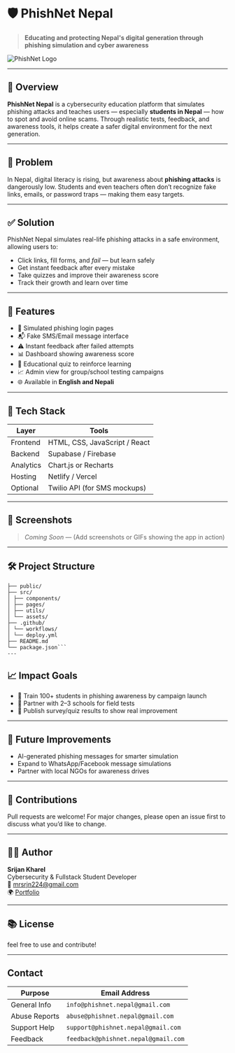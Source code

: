 # 🛡️ PhishNet Nepal

> **Educating and protecting Nepal's digital generation through phishing simulation and cyber awareness**

![PhishNet Logo](./assets/logo.png) <!--logo -->

---

## 📖 Overview

**PhishNet Nepal** is a cybersecurity education platform that simulates phishing attacks and teaches users — especially **students in Nepal** — how to spot and avoid online scams. Through realistic tests, feedback, and awareness tools, it helps create a safer digital environment for the next generation.

---

## 🎯 Problem

In Nepal, digital literacy is rising, but awareness about **phishing attacks** is dangerously low. Students and even teachers often don’t recognize fake links, emails, or password traps — making them easy targets.

---

## ✅ Solution

PhishNet Nepal simulates real-life phishing attacks in a safe environment, allowing users to:
- Click links, fill forms, and *fail* — but learn safely
- Get instant feedback after every mistake
- Take quizzes and improve their awareness score
- Track their growth and learn over time

---

## 🚀 Features

- 🎣 Simulated phishing login pages
- 📬 Fake SMS/Email message interface
- ⚠️ Instant feedback after failed attempts
- 📊 Dashboard showing awareness score
- 🧪 Educational quiz to reinforce learning
- 📈 Admin view for group/school testing campaigns
- 🌐 Available in **English and Nepali**

---

## 🧰 Tech Stack

| Layer     | Tools |
|-----------|-------------------------|
| Frontend  | HTML, CSS, JavaScript / React |
| Backend   | Supabase / Firebase |
| Analytics | Chart.js or Recharts |
| Hosting   | Netlify / Vercel |
| Optional  | Twilio API (for SMS mockups) |

---

## 📸 Screenshots

> _Coming Soon_ — (Add screenshots or GIFs showing the app in action)

---
## 🛠️ Project Structure

```phishnet-nepal/
├── public/
├── src/
│ ├── components/
│ ├── pages/
│ ├── utils/
│ └── assets/
├── .github/
│ └── workflows/
│ └── deploy.yml
├── README.md
└── package.json```
---
```
## 📈 Impact Goals

- 👥 Train 100+ students in phishing awareness by campaign launch
- 🏫 Partner with 2–3 schools for field tests
- 📝 Publish survey/quiz results to show real improvement

---

## 🧠 Future Improvements

- AI-generated phishing messages for smarter simulation
- Expand to WhatsApp/Facebook message simulations
- Partner with local NGOs for awareness drives

---

## 🤝 Contributions

Pull requests are welcome! For major changes, please open an issue first to discuss what you’d like to change.

---

## 🧑‍💻 Author

**Srijan Kharel**  
Cybersecurity & Fullstack Student Developer  
📧 mrsrjn224@gmail.com  
🌍 [Portfolio](https://your-portfolio-link.com)

---

## 📚 License

feel free to use and contribute!

---
## Contact

| Purpose       | Email Address                       |
| ------------- | ----------------------------------- |
| General Info  | `info@phishnet.nepal@gmail.com`     |
| Abuse Reports | `abuse@phishnet.nepal@gmail.com`    |
| Support Help  | `support@phishnet.nepal@gmail.com`  |
| Feedback      | `feedback@phishnet.nepal@gmail.com` |

